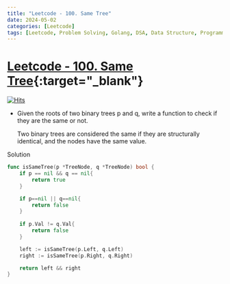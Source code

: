 ```yaml
---
title: "Leetcode - 100. Same Tree"
date: 2024-05-02
categories: [Leetcode]
tags: [Leetcode, Problem Solving, Golang, DSA, Data Structure, Programming, Algorithm, Tree, Depth-First Search, DFS, Breadth-First Search, BFS, Binary Tree]
---
```



# [Leetcode - 100. Same Tree](https://leetcode.com/problems/same-tree/description/){:target="_blank"}
[![Hits](https://hits.sh/mahinops.github.io/posts/leetcode-same-tree.svg)](https://hits.sh/mahinops.github.io/posts/leetcode-same-tree/)


- Given the roots of two binary trees p and q, write a function to check if they are the same or not.

  Two binary trees are considered the same if they are structurally identical, and the nodes have the same value.

Solution

```go
func isSameTree(p *TreeNode, q *TreeNode) bool {
    if p == nil && q == nil{
        return true
    }

    if p==nil || q==nil{
        return false
    }
    
    if p.Val != q.Val{
        return false
    }

    left := isSameTree(p.Left, q.Left)
    right := isSameTree(p.Right, q.Right)

    return left && right
}
```
